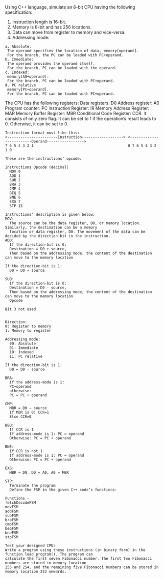 Using C++ language, simulate an 8-bit CPU having the following specification:
1. Instruction length is 16-bit.
2. Memory is 8-bit and has 256 locations.
3. Data can move from register to memory and vice-versa.
4. Addressing mode:
 ```
a. Absolute:
  The operand specifies the location of data, memory[operand].
  For the branch, the PC can be loaded with PC+operand.
b. Immediate:
  The operand provides the operand itself.
  For the branch, PC can be loaded with the operand.
c. Indexed:
  memory[A0+operand].
  For the branch, PC can be loaded with PC+operand.
d. PC relative
  memory[PC+operand].
  For the branch, PC can be loaded with PC+operand.
  ```

The CPU has the following registers:
Data registers: D0
Address register: A0
Program counter: PC
Instruction Register: IR
Memory Address Register: MAR
Memory Buffer Register: MBR
Conditional Code Register: CCR. It consists of only zero flag. It can be set to 1 if the operation’s result leads to 0. Otherwise, it can be set to 0.
```
Instruction format must like this:
<-----------------------Instruction-------------------> <-------------------------Operand----------------->
7 6 5 4 3 2 1                                           0 7 6 5 4 3 2 1 0

These are the instructions’ opcode:

Instructions Opcode (decimal)
  MOV 0
  ADD 1
  SUB 2
  BRA 3
  CMP 4
  BEQ 5
  BNE 6
  EXG 7
  STP 15

Instructions’ description is given below:
MOV:
  The source can be the data register, D0, or memory location. Similarly, the destination can be a memory
  location or data register, D0. The movement of the data can be decided by the direction bit in the instruction.
ADD:
  If the direction-bit is 0:
  Destination = D0 + source,
  Then based on the addressing mode, the content of the destination can move to the memory location

If the direction-bit is 1:
  D0 = D0 + source

SUB:
  If the direction-bit is 0:
  Destination = D0 - source,
  Then based on the addressing mode, the content of the destination can move to the memory location
  Opcode

Bit 3 not used


Direction:
0: Register to memory
1: Memory to register

Addressing mode:
  00: Absolute
  01: Immediate
  10: Indexed
  11: PC relative

If the direction-bit is 1:
  D0 = D0 - source
 
BRA:
  If the address-mode is 1:
  PC=operand
  otherwise:
  PC = PC + operand

CMP:
  MBR = D0 – source
  If MBR is 0: CCR=1
  Else CCR=0
  
BEQ:
  If CCR is 1
  If address-mode is 1: PC = operand
  Otherwise: PC = PC + operand
  
BNE:
  If CCR is not 1
  If address-mode is 1: PC = operand
  Otherwise: PC = PC + operand
  
EXG:
  MBR = D0, D0 = A0, A0 = MBR
  
STP:
  Terminate the program
  Define the FSM in the given C++ code’s functions:

Functions - 
fetchDecodeFSM 
movFSM 
addFSM 
subFSM 
braFSM 
cmpFSM 
beqFSM 
bneFSM 
stpFSM 

Test your designed CPU:
Write a program using these instructions (in binary form) in the function load_program(). The program can
calculate the first seven Fibonacci number. The first two Fibonacci numbers are stored in memory location
255 and 254, and the remaining five Fibonacci numbers can be stored in memory location 253 onwards.
```
